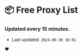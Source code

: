 # :package: Free Proxy List
### Updated every 15 minutes.

- Last updated: `2024-09-30 10:01`

:heart:
